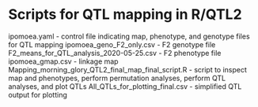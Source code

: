 # Scripts for QTL mapping in R/QTL2

ipomoea.yaml - control file indicating map, phenotype, and genotype files for QTL mapping
ipomoea_geno_F2_only.csv - F2 genotype file
F2_means_for_QTL_analysis_2020-05-25.csv - F2 phenotype file
ipomoea_gmap.csv - linkage map
Mapping_morning_glory_QTL2_final_map_final_script.R - script to inspect map and phenotypes, perform permutation analyses, perform QTL analyses, and plot QTLs
All_QTLs_for_plotting_final.csv - simplified QTL output for plotting